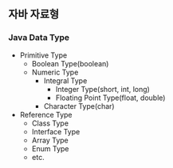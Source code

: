 ## 자바 자료형

### Java Data Type
- Primitive Type
    - Boolean Type(boolean)
    - Numeric Type
        - Integral Type
            - Integer Type(short, int, long)
            - Floating Point Type(float, double)
        - Character Type(char)
- Reference Type
    - Class Type
    - Interface Type
    - Array Type
    - Enum Type
    - etc.
